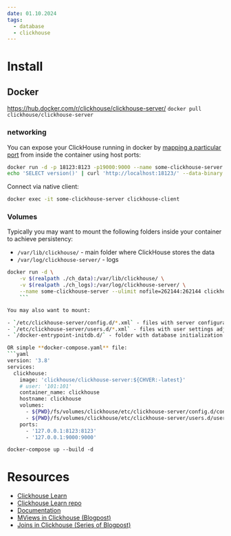 ```yaml
---
date: 01.10.2024
tags:
  - database
  - clickhouse
---
```

# Install
## Docker

https://hub.docker.com/r/clickhouse/clickhouse-server/
`docker pull clickhouse/clickhouse-server`

### networking

You can expose your ClickHouse running in docker by [mapping a particular port⁠](https://docs.docker.com/config/containers/container-networking/) from inside the container using host ports:

```bash
docker run -d -p 18123:8123 -p19000:9000 --name some-clickhouse-server --ulimit nofile=262144:262144 clickhouse/clickhouse-server
echo 'SELECT version()' | curl 'http://localhost:18123/' --data-binary @-
```

Connect via native client:
```bash
docker exec -it some-clickhouse-server clickhouse-client
```
### Volumes

Typically you may want to mount the following folders inside your container to achieve persistency:

- `/var/lib/clickhouse/` - main folder where ClickHouse stores the data
- `/var/log/clickhouse-server/` - logs

```bash
docker run -d \
    -v $(realpath ./ch_data):/var/lib/clickhouse/ \
    -v $(realpath ./ch_logs):/var/log/clickhouse-server/ \
    --name some-clickhouse-server --ulimit nofile=262144:262144 clickhouse/clickhouse-server
	```

You may also want to mount:

- `/etc/clickhouse-server/config.d/*.xml` - files with server configuration adjustmenets
- `/etc/clickhouse-server/users.d/*.xml` - files with user settings adjustmenets
- `/docker-entrypoint-initdb.d/` - folder with database initialization scripts (see below).

OR simple **docker-compose.yaml** file:
```yaml
version: '3.8'
services:
  clickhouse:
    image: 'clickhouse/clickhouse-server:${CHVER:-latest}'
    # user: '101:101'
    container_name: clickhouse
    hostname: clickhouse
    volumes:
      - ${PWD}/fs/volumes/clickhouse/etc/clickhouse-server/config.d/config.xml:/etc/clickhouse-server/config.d/config.xml
      - ${PWD}/fs/volumes/clickhouse/etc/clickhouse-server/users.d/users.xml:/etc/clickhouse-server/users.d/users.xml
    ports:
      - '127.0.0.1:8123:8123'
      - '127.0.0.1:9000:9000'
```

```
docker-compose up --build -d
```

# Resources
- [Clickhouse Learn](https://learn.clickhouse.com)
- [Clickhouse Learn repo](https://github.com/ClickHouse/clickhouse-academy/tree/main)
- [Documentation](https://clickhouse.com/docs)
- [MViews in Clickhouse (Blogpost)](https://clickhouse.com/blog/using-materialized-views-in-clickhouse)
- [Joins in Clickhouse (Series of Blogpost)](https://clickhouse.com/blog/clickhouse-fully-supports-joins-part1)

